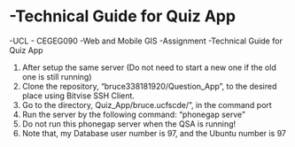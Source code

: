 # -Technical Guide for Quiz App
-UCL - CEGEG090
-Web and Mobile GIS
-Assignment
-Technical Guide for Quiz App

1.	After setup the same server (Do not need to start a new one if the old one is still running)
2.	Clone the repository, “bruce338181920/Question_App”, to the desired place using Bitvise SSH Client.
3.	Go to the directory, Quiz_App/bruce.ucfscde/”, in the command port 
4.	Run the server by the following command: “phonegap serve”
5.	Do not run this phonegap server when the QSA is running!
6.	Note that, my Database user number is 97, and the Ubuntu number is 97
